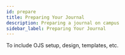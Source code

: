 ```yaml
---
id: prepare
title: Preparing Your Journal
description: Preparing a journal on campus
sidebar_label: Preparing Your Journal
---
```

To include OJS setup, design, templates, etc.
